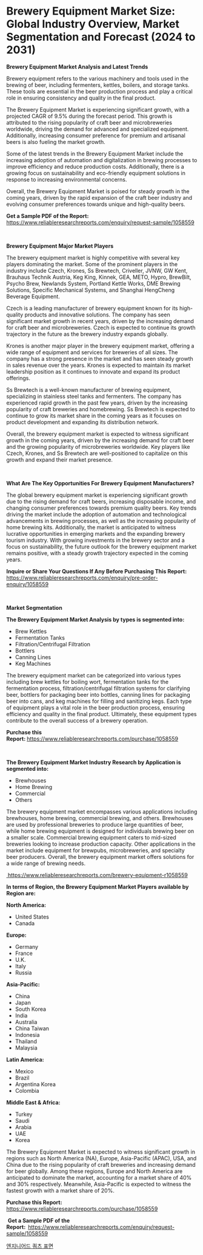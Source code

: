 <p><h1>Brewery Equipment Market Size: Global Industry Overview, Market Segmentation and Forecast (2024 to 2031)</h1></p><p><strong>Brewery Equipment Market Analysis and Latest Trends</strong></p>
<p><p>Brewery equipment refers to the various machinery and tools used in the brewing of beer, including fermenters, kettles, boilers, and storage tanks. These tools are essential in the beer production process and play a critical role in ensuring consistency and quality in the final product.</p><p>The Brewery Equipment Market is experiencing significant growth, with a projected CAGR of 9.5% during the forecast period. This growth is attributed to the rising popularity of craft beer and microbreweries worldwide, driving the demand for advanced and specialized equipment. Additionally, increasing consumer preference for premium and artisanal beers is also fueling the market growth.</p><p>Some of the latest trends in the Brewery Equipment Market include the increasing adoption of automation and digitalization in brewing processes to improve efficiency and reduce production costs. Additionally, there is a growing focus on sustainability and eco-friendly equipment solutions in response to increasing environmental concerns.</p><p>Overall, the Brewery Equipment Market is poised for steady growth in the coming years, driven by the rapid expansion of the craft beer industry and evolving consumer preferences towards unique and high-quality beers.</p></p>
<p><strong>Get a Sample PDF of the Report:&nbsp;</strong> <a href="https://www.reliableresearchreports.com/enquiry/request-sample/1058559">https://www.reliableresearchreports.com/enquiry/request-sample/1058559</a></p>
<p>&nbsp;</p>
<p><strong>Brewery Equipment Major Market Players</strong></p>
<p><p>The brewery equipment market is highly competitive with several key players dominating the market. Some of the prominent players in the industry include Czech, Krones, Ss Brewtech, Criveller, JVNW, GW Kent, Brauhaus Technik Austria, Keg King, Kinnek, GEA, METO, Hypro, BrewBilt, Psycho Brew, Newlands System, Portland Kettle Works, DME Brewing Solutions, Specific Mechanical Systems, and Shanghai HengCheng Beverage Equipment.</p><p>Czech is a leading manufacturer of brewery equipment known for its high-quality products and innovative solutions. The company has seen significant market growth in recent years, driven by the increasing demand for craft beer and microbreweries. Czech is expected to continue its growth trajectory in the future as the brewery industry expands globally.</p><p>Krones is another major player in the brewery equipment market, offering a wide range of equipment and services for breweries of all sizes. The company has a strong presence in the market and has seen steady growth in sales revenue over the years. Krones is expected to maintain its market leadership position as it continues to innovate and expand its product offerings.</p><p>Ss Brewtech is a well-known manufacturer of brewing equipment, specializing in stainless steel tanks and fermenters. The company has experienced rapid growth in the past few years, driven by the increasing popularity of craft breweries and homebrewing. Ss Brewtech is expected to continue to grow its market share in the coming years as it focuses on product development and expanding its distribution network.</p><p>Overall, the brewery equipment market is expected to witness significant growth in the coming years, driven by the increasing demand for craft beer and the growing popularity of microbreweries worldwide. Key players like Czech, Krones, and Ss Brewtech are well-positioned to capitalize on this growth and expand their market presence.</p></p>
<p>&nbsp;</p>
<p><strong>What Are The Key Opportunities For Brewery Equipment Manufacturers?</strong></p>
<p><p>The global brewery equipment market is experiencing significant growth due to the rising demand for craft beers, increasing disposable income, and changing consumer preferences towards premium quality beers. Key trends driving the market include the adoption of automation and technological advancements in brewing processes, as well as the increasing popularity of home brewing kits. Additionally, the market is anticipated to witness lucrative opportunities in emerging markets and the expanding brewery tourism industry. With growing investments in the brewery sector and a focus on sustainability, the future outlook for the brewery equipment market remains positive, with a steady growth trajectory expected in the coming years.</p></p>
<p><strong>Inquire or Share Your Questions If Any Before Purchasing This Report:</strong> <a href="https://www.reliableresearchreports.com/enquiry/pre-order-enquiry/1058559">https://www.reliableresearchreports.com/enquiry/pre-order-enquiry/1058559</a></p>
<p>&nbsp;</p>
<p><strong>Market Segmentation</strong></p>
<p><strong>The Brewery Equipment Market Analysis by types is segmented into:</strong></p>
<p><ul><li>Brew Kettles</li><li>Fermentation Tanks</li><li>Filtration/Centrifugal Filtration</li><li>Bottlers</li><li>Canning Lines</li><li>Keg Machines</li></ul></p>
<p><p>The brewery equipment market can be categorized into various types including brew kettles for boiling wort, fermentation tanks for the fermentation process, filtration/centrifugal filtration systems for clarifying beer, bottlers for packaging beer into bottles, canning lines for packaging beer into cans, and keg machines for filling and sanitizing kegs. Each type of equipment plays a vital role in the beer production process, ensuring efficiency and quality in the final product. Ultimately, these equipment types contribute to the overall success of a brewery operation.</p></p>
<p><strong>Purchase this Report:&nbsp;</strong><a href="https://www.reliableresearchreports.com/purchase/1058559">https://www.reliableresearchreports.com/purchase/1058559</a></p>
<p>&nbsp;</p>
<p><strong>The Brewery Equipment Market Industry Research by Application is segmented into:</strong></p>
<p><ul><li>Brewhouses</li><li>Home Brewing</li><li>Commercial</li><li>Others</li></ul></p>
<p><p>The brewery equipment market encompasses various applications including brewhouses, home brewing, commercial brewing, and others. Brewhouses are used by professional breweries to produce large quantities of beer, while home brewing equipment is designed for individuals brewing beer on a smaller scale. Commercial brewing equipment caters to mid-sized breweries looking to increase production capacity. Other applications in the market include equipment for brewpubs, microbreweries, and specialty beer producers. Overall, the brewery equipment market offers solutions for a wide range of brewing needs.</p></p>
<p><a href="https://www.reliableresearchreports.com/brewery-equipment-r1058559">&nbsp;https://www.reliableresearchreports.com/brewery-equipment-r1058559</a></p>
<p><strong>In terms of Region, the Brewery Equipment Market Players available by Region are:</strong></p>
<p>
    <p> <strong> North America: </strong>
        <ul>
            <li>United States</li>
            <li>Canada</li>
        </ul>
        </p> 
    <p> <strong> Europe: </strong>
        <ul>
            <li>Germany</li>
            <li>France</li>
            <li>U.K.</li>
            <li>Italy</li>
            <li>Russia</li>
        </ul>
        </p> 
    <p> <strong> Asia-Pacific: </strong>
        <ul>
            <li>China</li>
            <li>Japan</li>
            <li>South Korea</li>
            <li>India</li>
            <li>Australia</li>
            <li>China Taiwan</li>
            <li>Indonesia</li>
            <li>Thailand</li>
            <li>Malaysia</li>
        </ul>
        </p> 
    <p> <strong> Latin America: </strong>
        <ul>
            <li>Mexico</li>
            <li>Brazil</li>
            <li>Argentina Korea</li>
            <li>Colombia</li>
        </ul>
        </p> 
    <p> <strong> Middle East & Africa: </strong>
        <ul>
            <li>Turkey</li>
            <li>Saudi</li>
            <li>Arabia</li>
            <li>UAE</li>
            <li>Korea</li>
        </ul>
    </p>
    </p>
<p><p>The Brewery Equipment Market is expected to witness significant growth in regions such as North America (NA), Europe, Asia-Pacific (APAC), USA, and China due to the rising popularity of craft breweries and increasing demand for beer globally. Among these regions, Europe and North America are anticipated to dominate the market, accounting for a market share of 40% and 30% respectively. Meanwhile, Asia-Pacific is expected to witness the fastest growth with a market share of 20%.</p></p>
<p><strong>Purchase this Report: </strong><a href="https://www.reliableresearchreports.com/purchase/1058559">https://www.reliableresearchreports.com/purchase/1058559</a></p>
<p>&nbsp;<strong>Get a Sample PDF of the Report:&nbsp;&nbsp;</strong><a href="https://www.reliableresearchreports.com/enquiry/request-sample/1058559">https://www.reliableresearchreports.com/enquiry/request-sample/1058559</a></p>
<p><strong></strong></p>
<p><p><a href="https://github.com/shade463/Market-Research-Report-List-1/blob/main/9011626163745.md">엔지니어드 쿼츠 표면</a></p></p>